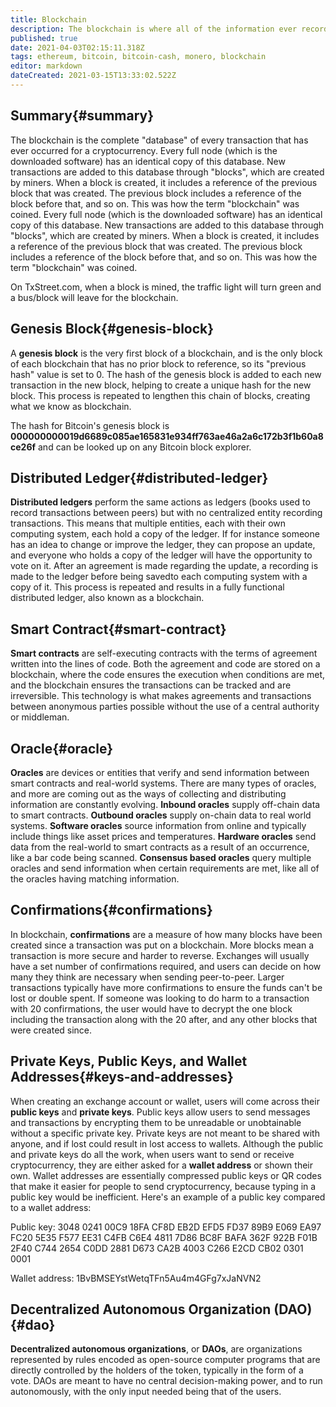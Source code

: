 ```yaml
---
title: Blockchain
description: The blockchain is where all of the information ever recorded for a specific cryptocurrency is stored.
published: true
date: 2021-04-03T02:15:11.318Z
tags: ethereum, bitcoin, bitcoin-cash, monero, blockchain
editor: markdown
dateCreated: 2021-03-15T13:33:02.522Z
---
```


## Summary{#summary}

The blockchain is the complete "database" of every transaction that has ever occurred for a cryptocurrency. Every full node (which is the downloaded software) has an identical copy of this database. New transactions are added to this database through "blocks", which are created by miners. When a block is created, it includes a reference of the previous block that was created. The previous block includes a reference of the block before that, and so on. This was how the term "blockchain" was coined. Every full node (which is the downloaded software) has an identical copy of this database. New transactions are added to this database through "blocks", which are created by miners. When a block is created, it includes a reference of the previous block that was created. The previous block includes a reference of the block before that, and so on. This was how the term "blockchain" was coined.

On TxStreet.com, when a block is mined, the traffic light will turn green and a bus/block will leave for the blockchain.

## Genesis Block{#genesis-block}

A **genesis block** is the very first block of a blockchain, and is the only block of each blockchain that has no prior block to reference, so its "previous hash" value is set to 0. The hash of the genesis block is added to each new transaction in the new block, helping to create a unique hash for the new block. This process is repeated to lengthen this chain of blocks, creating what we know as blockchain.

The hash for Bitcoin's genesis block is **000000000019d6689c085ae165831e934ff763ae46a2a6c172b3f1b60a8ce26f** and can be looked up on any Bitcoin block explorer.

## Distributed Ledger{#distributed-ledger}

**Distributed ledgers** perform the same actions as ledgers (books used to record transactions between peers) but with no centralized entity recording transactions. This means that multiple entities, each with their own computing system, each hold a copy of the ledger. If for instance someone has an idea to change or improve the ledger, they can propose an update, and everyone who holds a copy of the ledger will have the opportunity to vote on it. After an agreement is made regarding the update, a recording is made to the ledger before being savedto each computing system with a copy of it. This process is repeated and results in a fully functional distributed ledger, also known as a blockchain.

## Smart Contract{#smart-contract}

**Smart contracts** are self-executing contracts with the terms of agreement written into the lines of code. Both the agreement and code are stored on a blockchain, where the code ensures the execution when conditions are met, and the blockchain ensures the transactions can be tracked and are irreversible. This technology is what makes agreements and transactions between anonymous parties possible without the use of a central authority or middleman.

## Oracle{#oracle}

**Oracles** are devices or entities that verify and send information between smart contracts and real-world systems. There are many types of oracles, and more are coming out as the ways of collecting and distributing information are constantly evolving. **Inbound oracles** supply off-chain data to smart contracts. **Outbound oracles** supply on-chain data to real world systems. **Software oracles** source information from online and typically include things like asset prices and temperatures. **Hardware oracles** send data from the real-world to smart contracts as a result of an occurrence, like a bar code being scanned. **Consensus based oracles** query multiple oracles and send information when certain requirements are met, like all of the oracles having matching information.

## Confirmations{#confirmations}

In blockchain, **confirmations** are a measure of how many blocks have been created since a transaction was put on a blockchain. More blocks mean a transaction is more secure and harder to reverse. Exchanges will usually have a set number of confirmations required, and users can decide on how many they think are necessary when sending peer-to-peer. Larger transactions typically have more confirmations to ensure the funds can't be lost or double spent. If someone was looking to do harm to a transaction with 20 confirmations, the user would have to decrypt the one block including the transaction along with the 20 after, and any other blocks that were created since.

## Private Keys, Public Keys, and Wallet Addresses{#keys-and-addresses}

When creating an exchange account or wallet, users will come across their **public keys** and **private keys**. Public keys allow users to send messages and transactions by encrypting them to be unreadable or unobtainable without a specific private key. Private keys are not meant to be shared with anyone, and if lost could result in lost access to wallets. Although the public and private keys do all the work, when users want to send or receive cryptocurrency, they are either asked for a **wallet address** or shown their own. Wallet addresses are essentially compressed public keys or QR codes that make it easier for people to send cryptocurrency, because typing in a public key would be inefficient. Here's an example of a public key compared to a wallet address:

Public key: 3048 0241 00C9 18FA CF8D EB2D EFD5 FD37 89B9 E069 EA97 FC20 5E35 F577 EE31 C4FB C6E4 4811 7D86 BC8F BAFA 362F 922B F01B 2F40 C744 2654 C0DD 2881 D673 CA2B 4003 C266 E2CD CB02 0301 0001

Wallet address: 1BvBMSEYstWetqTFn5Au4m4GFg7xJaNVN2



## Decentralized Autonomous Organization (DAO){#dao}

**Decentralized autonomous organizations**, or **DAOs**, are organizations represented by rules encoded as open-source computer programs that are directly controlled by the holders of the token, typically in the form of a vote. DAOs are meant to have no central decision-making power, and to run autonomously, with the only input needed being that of the users.
